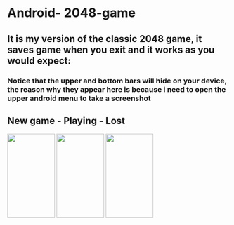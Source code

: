 # Android- 2048-game

## It is my version of the classic 2048 game, it saves game when you exit and it works as you would expect:

### Notice that the upper and bottom bars will hide on your device, the reason why they appear here is because i need to open the upper android menu to take a screenshot


## New game  -  Playing  -  Lost
<img src="https://i.gyazo.com/8f92979e041b5dc9e90e769edf135a1a.png" width=108 height="192"/>
<img src="https://i.gyazo.com/728f8b9a2dcf225f4ffa574b46efb8ef.png" width=108 height="192"/>
<img src="https://i.gyazo.com/728f8b9a2dcf225f4ffa574b46efb8ef.png" width=108 height="192"/>


